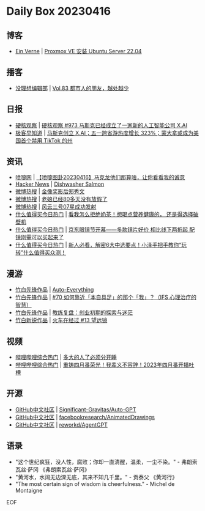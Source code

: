 # Daily Box 20230416

## 博客
- [Ein Verne](https://einverne.github.io/) | [Proxmox VE 安装 Ubuntu Server 22.04](https://einverne.github.io/post/2023/04/proxmox-install-ubuntu-server-22-04.html)

## 播客
- [没理想编辑部](https://www.vistopia.com.cn/detail/116) | [Vol.83 都市人的朋友，越处越少](https://shop.vistopia.com.cn/article?article_id=657116)

## 日报
- [硬核观察](https://linux.cn/news/express/) | [硬核观察 #973 马斯克已经成立了一家新的人工智能公司 X.AI](https://linux.cn/article-15728-1.html?utm_source=rss&utm_medium=rss)
- [极客早知道](https://www.geekpark.net/column/74) | [马斯克创立 X.AI；五一跨省游热度增长 323%；蒙大拿或成为美国首个禁用 TikTok 的州](https://www.geekpark.net/news/317601)

## 资讯
- [喷嚏网](http://www.dapenti.com/blog/blog.asp?subjectid=70&name=xilei) | [【喷嚏图卦20230416】马克龙他们那算啥，让你看看我的诚意](http://www.dapenti.com/blog/more.asp?name=xilei&id=170913)
- [Hacker News](https://news.ycombinator.com/front) | [Dishwasher Salmon](https://news.ycombinator.com/item?id=35586683)
- [微博热搜](https://weibo.com/newlogin?tabtype=search) | [金像奖影后郑秀文](https://s.weibo.com/weibo?q=%23金像奖影后郑秀文%23)
- [微博热搜](https://weibo.com/newlogin?tabtype=search) | [老娘已经80多天没有放假了](https://s.weibo.com/weibo?q=%23老娘已经80多天没有放假了%23)
- [微博热搜](https://weibo.com/newlogin?tabtype=search) | [风云三号07星成功发射](https://s.weibo.com/weibo?q=%23风云三号07星成功发射%23)
- [什么值得买今日热门](https://post.smzdm.com/hot_1/) | [看我怎么拒绝奶茶！想喝点营养健康的， 还是得选择破壁机](https://post.smzdm.com/p/a20kle3d/)
- [什么值得买今日热门](https://post.smzdm.com/hot_1/) | [京东眼镜节开幕——多款镜片好价 相比线下两折起 配镜刚需可以买起来了](https://post.smzdm.com/p/ad988q7k/)
- [什么值得买今日热门](https://post.smzdm.com/hot_1/) | [新人必看，解密6大中选要点！小泽手把手教你“玩转”什么值得买众测！](https://post.smzdm.com/p/all08p00/)

## 漫游
- [竹白先锋作品](https://www.zhubai.wiki/) | [Auto-Everything](https://open.zhubai.wiki/a/l/t/z/pl/lifeplayer/2259360153071611904)
- [竹白先锋作品](https://www.zhubai.wiki/) | [#70 如何靠近「本自具足」的那个「我」？（IFS 心理治疗的智慧）](https://open.zhubai.wiki/a/l/t/z/pl/havefun/2259347989695430656)
- [竹白先锋作品](https://www.zhubai.wiki/) | [教练复盘：创业初期的探索与迷茫](https://open.zhubai.wiki/a/l/t/z/pl/letrec/2259244636075806720)
- [竹白新锐作品](https://www.zhubai.wiki/) | [火车在经过 #13 望远镜](https://open.zhubai.wiki/a/l/t/z/pl/yidian/2259226954048335872)

## 视频
- [哔哩哔哩综合热门](https://www.bilibili.com/v/popular/all/) | [多大的人了必须分开睡](https://b23.tv/BV1ig4y1T7CJ)
- [哔哩哔哩综合热门](https://www.bilibili.com/v/popular/all/) | [重铸四月番荣光！我辈义不容辞！2023年四月番开播吐槽](https://b23.tv/BV1og4y1T7VR)

## 开源
- [GitHub中文社区](https://www.githubs.cn/trending) | [Significant-Gravitas/Auto-GPT](https://github.com/Significant-Gravitas/Auto-GPT)
- [GitHub中文社区](https://www.githubs.cn/trending) | [facebookresearch/AnimatedDrawings](https://github.com/facebookresearch/AnimatedDrawings)
- [GitHub中文社区](https://www.githubs.cn/trending) | [reworkd/AgentGPT](https://github.com/reworkd/AgentGPT)

## 语录
- "这个世纪疯狂，没人性，腐败；你却一直清醒，温柔，一尘不染。" - 弗朗索瓦丝·萨冈 《弗朗索瓦丝·萨冈》
- "黄河水，水阔无边深无底，其来不知几千里。" - 贡泰父 《黄河行》
- "The most certain sign of wisdom is cheerfulness." - Michel de Montaigne

EOF